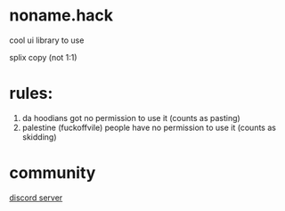 # noname.hack

cool ui library to use

splix copy (not 1:1)

# rules:
  1. da hoodians got no permission to use it (counts as pasting)
  2. palestine (fuckoffvile) people have no permission to use it (counts as skidding)

# community

[discord server](https://discord.gg/UrQuMQbPmY)

